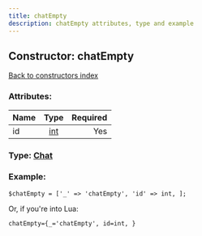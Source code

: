 ```yaml
---
title: chatEmpty
description: chatEmpty attributes, type and example
---
```

## Constructor: chatEmpty  
[Back to constructors index](index.md)



### Attributes:

| Name     |    Type       | Required |
|----------|:-------------:|---------:|
|id|[int](../types/int.md) | Yes|



### Type: [Chat](../types/Chat.md)


### Example:

```
$chatEmpty = ['_' => 'chatEmpty', 'id' => int, ];
```  

Or, if you're into Lua:  


```
chatEmpty={_='chatEmpty', id=int, }

```


